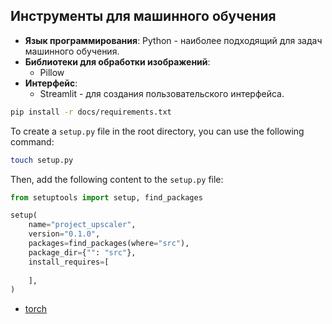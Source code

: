 ## Инструменты для машинного обучения

- **Язык программирования**: Python - наиболее подходящий для задач машинного обучения.
- **Библиотеки для обработки изображений**:
  - Pillow
- **Интерфейс**:
  - Streamlit - для создания пользовательского интерфейса.

```sh
pip install -r docs/requirements.txt
```

To create a `setup.py` file in the root directory, you can use the following command:

```sh
touch setup.py
```

Then, add the following content to the `setup.py` file:

```python
from setuptools import setup, find_packages

setup(
    name="project_upscaler",
    version="0.1.0",
    packages=find_packages(where="src"),
    package_dir={"": "src"},
    install_requires=[
        
    ],
)
```

- [torch](https://pytorch.org/get-started/locally/)
